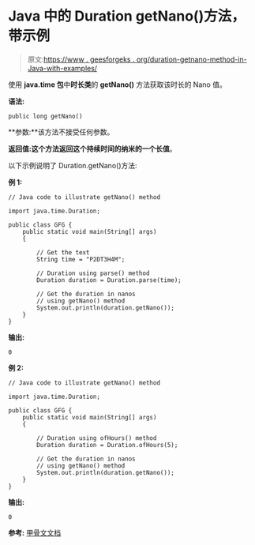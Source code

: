 # Java 中的 Duration getNano()方法，带示例

> 原文:[https://www . geesforgeks . org/duration-getnano-method-in-Java-with-examples/](https://www.geeksforgeeks.org/duration-getnano-method-in-java-with-examples/)

使用 **java.time 包**中**时长类**的 **getNano()** 方法获取该时长的 Nano 值。

**语法:**

```
public long getNano()

```

**参数:**该方法不接受任何参数。

**返回值:**这个方法返回这个持续时间的纳米的一个**长值**。

以下示例说明了 Duration.getNano()方法:

**例 1:**

```
// Java code to illustrate getNano() method

import java.time.Duration;

public class GFG {
    public static void main(String[] args)
    {

        // Get the text
        String time = "P2DT3H4M";

        // Duration using parse() method
        Duration duration = Duration.parse(time);

        // Get the duration in nanos
        // using getNano() method
        System.out.println(duration.getNano());
    }
}
```

**输出:**

```
0

```

**例 2:**

```
// Java code to illustrate getNano() method

import java.time.Duration;

public class GFG {
    public static void main(String[] args)
    {

        // Duration using ofHours() method
        Duration duration = Duration.ofHours(5);

        // Get the duration in nanos
        // using getNano() method
        System.out.println(duration.getNano());
    }
}
```

**输出:**

```
0

```

**参考:** [甲骨文文档](https://docs.oracle.com/javase/9/docs/api/java/time/Duration.html#getNano--)